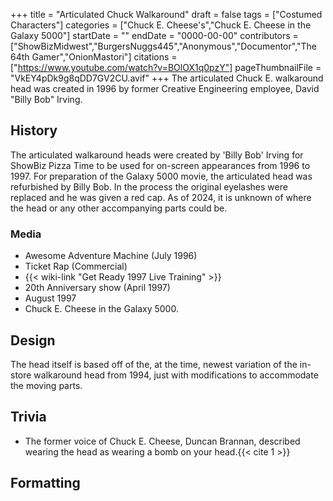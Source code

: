 +++
title = "Articulated Chuck Walkaround"
draft = false
tags = ["Costumed Characters"]
categories = ["Chuck E. Cheese's","Chuck E. Cheese in the Galaxy 5000"]
startDate = ""
endDate = "0000-00-00"
contributors = ["ShowBizMidwest","BurgersNuggs445","Anonymous","Documentor","The 64th Gamer","OnionMastori"]
citations = ["https://www.youtube.com/watch?v=BOlOX1q0pzY"]
pageThumbnailFile = "VkEY4pDk9g8qDD7GV2CU.avif"
+++
The articulated Chuck E. walkaround head was created in 1996 by former Creative Engineering employee, David "Billy Bob" Irving.

## History

The articulated walkaround heads were created by 'Billy Bob' Irving for ShowBiz Pizza Time to be used for on-screen appearances from 1996 to 1997.
For preparation of the Galaxy 5000 movie, the articulated head was refurbished by Billy Bob. In the process the original eyelashes were replaced and he was given a red cap.
As of 2024, it is unknown of where the head or any other accompanying parts could be.

### Media

- Awesome Adventure Machine (July 1996)
- Ticket Rap (Commercial)
- {{< wiki-link "Get Ready 1997 Live Training" >}}
- 20th Anniversary show (April 1997)
- August 1997
- Chuck E. Cheese in the Galaxy 5000.

## Design

The head itself is based off of the, at the time, newest variation of the in-store walkaround head from 1994, just with modifications to accommodate the moving parts.

## Trivia

- The former voice of Chuck E. Cheese, Duncan Brannan, described wearing the head as wearing a bomb on your head.{{< cite 1 >}}

## Formatting
